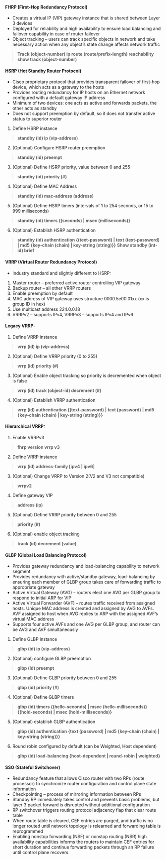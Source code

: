#### FHRP (First-Hop Redundancy Protocol)
* Creates a virtual IP (VIP) gateway instance that is shared between Layer 3 devices
* Deployed for reliability and high availability to ensure load balancing and failover capability in case of router failover
* Object tracking – users can track specific objects in network and take necessary action when any object’s state change affects network traffic
> **Track (object-number) ip route (route/prefix-length) reachability** 
> **show track (object-number)**


#### HSRP (Hot Standby Router Protocol)
* Cisco proprietary protocol that provides transparent failover of first-hop device, which acts as a gateway to the hosts
* Provides routing redundancy for IP hosts on an Ethernet network configured with a default gateway IP address
* Minimum of two devices: one acts as active and forwards packets, the other acts as standby
* Does not support preemption by default, so it does not transfer active status to superior router
1. Define HSRP instance
> **standby (id) ip (vip-address)**
2. (Optional) Configure HSRP router preemption
> **standby (id) preempt**
3. (Optional) Define HSRP priority, value between 0 and 255 
> **standby (id) priority (#)**
4. (Optional) Define MAC Address
> **standby (id) mac-address (address)**
5. (Optional) Define HSRP timers (intervals of 1 to 254 seconds, or 15 to 999 milliseconds)
> **standby (id) timers {(seconds) | msec (milliseconds)}**
6. (Optional) Establish HSRP authentication
> **standby (id) authentication {(text-password) | text (text-password) | md5 {key-chain (chain) | key-string (string)}}**
> **Show standby (int-id) brief**


#### VRRP (Virtual Router Redundancy Protocol)
* Industry standard and slightly different to HSRP:
1. Master router – preferred active router controlling VIP gateway
2. Backup router – all other VRRP routers
3. Enable preemption by default
4. MAC address of VIP gateway uses structure 0000.5e00.01xx (xx is group ID in hex)
5. Use multicast address 224.0.0.18
6. VRRPv2 – supports IPv4, VRRPv3 – supports IPv4 and IPv6
  
#### Legacy VRRP:
1. Define VRRP instance
> **vrrp (id) ip (vip-address)**
2. (Optional) Define VRRP priority (0 to 255)
> **vrrp (id) priority (#)**
3. (Optional) Enable object tracking so priority is decremented when object is false
> **vrrp (id) track (object-id) decrement (#)**
4. (Optional) Establish VRRP authentication
> **vrrp (id) authentication {(text-password) | text (password) | md5 {key-chain (chain) | key-string (string)}}**

#### Hierarchical VRRP:
1. Enable VRRPv3
> **fhrp version vrrp v3**
2. Define VRRP instance
> **vrrp (id) address-family [ipv4 | ipv6]**
3. (Optional) Change VRRP to Version 2(V2 and V3 not compatible)
> **vrrpv2**
4. Define gateway VIP
> **address (ip)**
5. (Optional) Define VRRP priority between 0 and 255
> **priority (#)**
6. (Optional) enable object tracking
> **track (id) decrement (value)**


#### GLBP (Global Load Balancing Protocol)
* Provides gateway redundancy and load-balancing capability to network segment
* Provides redundancy with active/standby gateway, load-balancing by ensuring each member of GLBP group takes care of forwarding traffic to appropriate gateway
* Active Virtual Gateway (AVG) – routers elect one AVG per GLBP group to respond to initial ARP for VIP
* Active Virtual Forwarder (AVF) – routes traffic received from assigned hosts. Unique MAC address is created and assigned by AVG to AVFs. AVF assigned to host when AVG replies to ARP with the assigned AVF’s virtual MAC address
* Supports four active AVFs and one AVG per GLBP group, and router can be AVG and AVF simultaneously
1. Define GLBP instance
> **glbp (id) ip (vip-address)**
2. (Optional) configure GLBP preemption
> **glbp (id) preempt**
3. (Optional) Define GLBP priority between 0 and 255
> **glbp (id) priority (#)**
4. (Optional) Define GLBP timers
> **glbp (id) timers {(hello-seconds) | msec (hello-milliseconds)} {(hold-seconds) | msec (hold-milliseconds)}**
5. (Optional) establish GLBP authentication
> **glbp (id) authentication {text (password) | md5 {key-chain (chain) | key-string (string)}}**
6. Round robin configured by default (can be Weighted, Host dependent)
> **glbp (id) load-balancing {host-dependent | round-robin | weighted}**


#### SSO (Stateful Switchover)
* Redundancy feature that allows Cisco router with two RPs (route processor) to synchronize router configuration and control plane state information
* Checkpointing – process of mirroring information between RPs
* Standby RP immediately takes control and prevents basic problems, but layer 3 packet forward is disrupted without additional configuration
* RP switchover triggers routing protocol adjacency flap that clear route table
* When route table is cleared, CEF entries are purged, and traffic is no longer routed until network topology is relearned and forwarding table is reprogrammed
* Enabling nonstop forwarding (NSF) or nonstop routing (NSR) high availability capabilities informs the routers to maintain CEF entries for short duration and continue forwarding packets through an RP failure until control plane recovers
